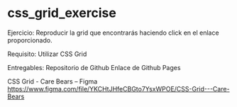 # css_grid_exercise
Ejercicio:
Reproducir la grid que encontrarás haciendo click en el enlace proporcionado.

Requisito: Utilizar CSS Grid

Entregables:
Repositorio de Github
Enlace de Github Pages


CSS Grid - Care Bears – Figma
https://www.figma.com/file/YKCHtJHfeCBGto7YsxWPOE/CSS-Grid---Care-Bears
